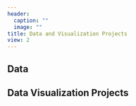 ```yaml
---
header:
  caption: ""
  image: ""
title: Data and Visualization Projects 
view: 2
---
```


## Data

## Data Visualization Projects